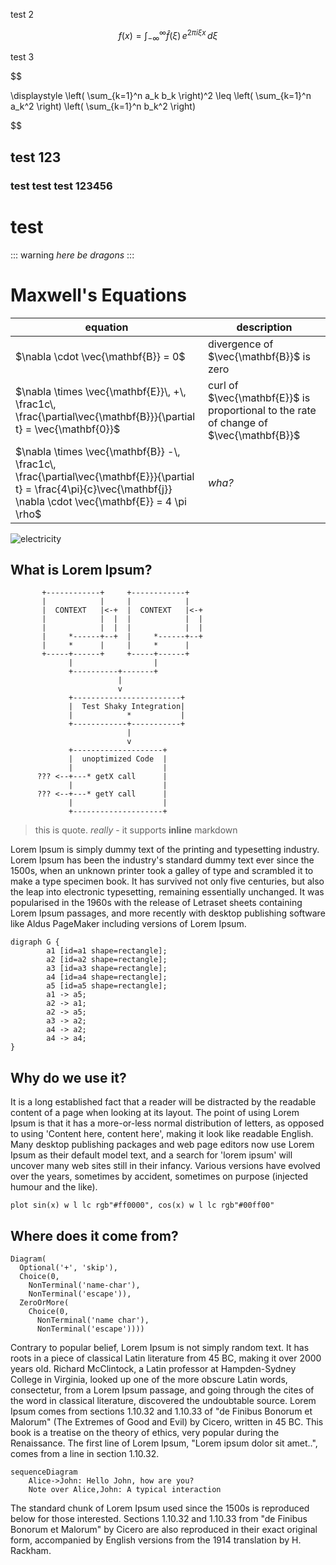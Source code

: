 
test 2

$$
f(x) = \int_{-\infty}^\infty
    \hat f(\xi)\,e^{2 \pi i \xi x}
    \,d\xi
$$

test 3

$$

\displaystyle \left( \sum_{k=1}^n a_k b_k \right)^2 \leq \left( \sum_{k=1}^n a_k^2 \right) \left( \sum_{k=1}^n b_k^2 \right)

$$


test 123
------------------------------------------


### test test test 123456

# test



::: warning
*here be dragons*
:::


# Maxwell's Equations


equation | description
----------|------------
$\nabla \cdot \vec{\mathbf{B}}  = 0$ | divergence of $\vec{\mathbf{B}}$ is zero
$\nabla \times \vec{\mathbf{E}}\, +\, \frac1c\, \frac{\partial\vec{\mathbf{B}}}{\partial t}  = \vec{\mathbf{0}}$ |  curl of $\vec{\mathbf{E}}$ is proportional to the rate of change of $\vec{\mathbf{B}}$
$\nabla \times \vec{\mathbf{B}} -\, \frac1c\, \frac{\partial\vec{\mathbf{E}}}{\partial t} = \frac{4\pi}{c}\vec{\mathbf{j}}    \nabla \cdot \vec{\mathbf{E}} = 4 \pi \rho$ | _wha?_



![electricity](http://i.giphy.com/Gty2oDYQ1fih2.gif)


## What is Lorem Ipsum?

```shaky
       +------------+     +------------+
       |            |     |            |
       |  CONTEXT   |<-+  |  CONTEXT   |<-+
       |            |  |  |            |  |
       |            |  |  |            |  |
       |     *------+--+  |     *------+--+
       |     *      |     |     *      |
       +-----+------+     +-----+------+
             |                  |
             +----------+-------+
                        |
                        v
             +------------------------+
             |  Test Shaky Integration|
             |            *           |
             +------------+-----------+
                          |
                          v
             +--------------------+
             |  unoptimized Code  |
             |                    |
      ??? <--+---* getX call      |
             |                    |
      ??? <--+---* getY call      |
             |                    |
             +--------------------+
```

> this is quote. _really_ - it supports **inline** markdown

Lorem Ipsum is simply dummy text of the printing and typesetting industry. Lorem Ipsum has been the industry's standard dummy text ever since the 1500s, when an unknown printer took a galley of type and scrambled it to make a type specimen book. It has survived not only five centuries, but also the leap into electronic typesetting, remaining essentially unchanged. It was popularised in the 1960s with the release of Letraset sheets containing Lorem Ipsum passages, and more recently with desktop publishing software like Aldus PageMaker including versions of Lorem Ipsum.

```run-dot
digraph G {
        a1 [id=a1 shape=rectangle];
        a2 [id=a2 shape=rectangle];
        a3 [id=a3 shape=rectangle];
        a4 [id=a4 shape=rectangle];
        a5 [id=a5 shape=rectangle];
        a1 -> a5;
        a2 -> a1;
        a2 -> a5;
        a3 -> a2;
        a4 -> a2;
        a4 -> a4;
}
```

## Why do we use it?

It is a long established fact that a reader will be distracted by the readable content of a page when looking at its layout. The point of using Lorem Ipsum is that it has a more-or-less normal distribution of letters, as opposed to using 'Content here, content here', making it look like readable English. Many desktop publishing packages and web page editors now use Lorem Ipsum as their default model text, and a search for 'lorem ipsum' will uncover many web sites still in their infancy. Various versions have evolved over the years, sometimes by accident, sometimes on purpose (injected humour and the like).

```run-gnuplot
plot sin(x) w l lc rgb"#ff0000", cos(x) w l lc rgb"#00ff00"
```

## Where does it come from?

```railroad
Diagram(
  Optional('+', 'skip'),
  Choice(0,
    NonTerminal('name-char'),
    NonTerminal('escape')),
  ZeroOrMore(
    Choice(0,
      NonTerminal('name char'),
      NonTerminal('escape'))))
```

Contrary to popular belief, Lorem Ipsum is not simply random text. It has roots in a piece of classical Latin literature from 45 BC, making it over 2000 years old. Richard McClintock, a Latin professor at Hampden-Sydney College in Virginia, looked up one of the more obscure Latin words, consectetur, from a Lorem Ipsum passage, and going through the cites of the word in classical literature, discovered the undoubtable source. Lorem Ipsum comes from sections 1.10.32 and 1.10.33 of "de Finibus Bonorum et Malorum" (The Extremes of Good and Evil) by Cicero, written in 45 BC. This book is a treatise on the theory of ethics, very popular during the Renaissance. The first line of Lorem Ipsum, "Lorem ipsum dolor sit amet..", comes from a line in section 1.10.32.

```mermaid
sequenceDiagram
    Alice->John: Hello John, how are you?
    Note over Alice,John: A typical interaction
```

The standard chunk of Lorem Ipsum used since the 1500s is reproduced below for those interested. Sections 1.10.32 and 1.10.33 from "de Finibus Bonorum et Malorum" by Cicero are also reproduced in their exact original form, accompanied by English versions from the 1914 translation by H. Rackham.
